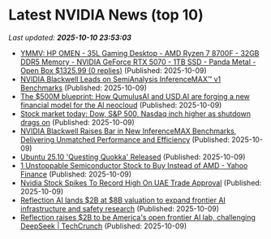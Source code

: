 # Latest NVIDIA News (top 10)
_Last updated: **2025-10-10 23:53:03**_

- [YMMV: HP OMEN - 35L Gaming Desktop - AMD Ryzen 7 8700F - 32GB DDR5 Memory - NVIDIA GeForce RTX 5070 - 1TB SSD - Panda Metal - Open Box $1325.99 (0 replies)](https://slickdeals.net/f/18686512-ymmv-hp-omen-35l-gaming-desktop-amd-ryzen-7-8700f-32gb-ddr5-memory-nvidia-geforce-rtx-5070-1tb-ssd-panda-metal-open-box-1325-99) (Published: 2025-10-09)
- [NVIDIA Blackwell Leads on SemiAnalysis InferenceMAX™ v1 Benchmarks](https://developer.nvidia.com/blog/nvidia-blackwell-leads-on-new-semianalysis-inferencemax-benchmarks/) (Published: 2025-10-09)
- [The $500M blueprint: How QumulusAI and USD.AI are forging a new financial model for the AI neocloud](https://siliconangle.com/2025/10/09/500m-blueprint-qumulusai-usd-ai-forging-new-financial-model-ai-neocloud/) (Published: 2025-10-09)
- [Stock market today: Dow, S&P 500, Nasdaq inch higher as shutdown drags on](https://finance.yahoo.com/news/live/stock-market-today-dow-sp-500-nasdaq-inch-higher-as-shutdown-drags-on-232721490.html) (Published: 2025-10-09)
- [NVIDIA Blackwell Raises Bar in New InferenceMAX Benchmarks, Delivering Unmatched Performance and Efficiency](https://blogs.nvidia.com/blog/blackwell-inferencemax-benchmark-results/) (Published: 2025-10-09)
- [Ubuntu 25.10 'Questing Quokka' Released](https://news.slashdot.org/story/25/10/09/2054218/ubuntu-2510-questing-quokka-released) (Published: 2025-10-09)
- [1 Unstoppable Semiconductor Stock to Buy Instead of AMD - Yahoo Finance](https://slashdot.org/firehose.pl?op=view&amp;id=179734628) (Published: 2025-10-09)
- [Nvidia Stock Spikes To Record High On UAE Trade Approval](https://biztoc.com/x/7e116b0b648183f7) (Published: 2025-10-09)
- [Reflection AI lands $2B at $8B valuation to expand frontier AI infrastructure and safety research](https://siliconangle.com/2025/10/09/reflection-ai-lands-2b-8b-valuation-expand-frontier-ai-infrastructure-safety-research/) (Published: 2025-10-09)
- [Reflection raises $2B to be America's open frontier AI lab, challenging DeepSeek | TechCrunch](https://techcrunch.com/2025/10/09/reflection-raises-2b-to-be-americas-open-frontier-ai-lab-challenging-deepseek/) (Published: 2025-10-09)
